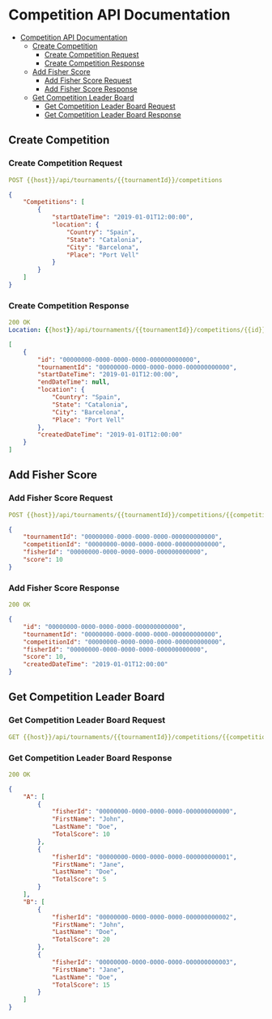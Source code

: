 # Competition API Documentation

- [Competition API Documentation](#competition-api-documentation)
  - [Create Competition](#create-competition)
    - [Create Competition Request](#create-competition-request)
    - [Create Competition Response](#create-competition-response)
  - [Add Fisher Score](#add-fisher-score)
    - [Add Fisher Score Request](#add-fisher-score-request)
    - [Add Fisher Score Response](#add-fisher-score-response)
  - [Get Competition Leader Board](#get-competition-leader-board)
    - [Get Competition Leader Board Request](#get-competition-leader-board-request)
    - [Get Competition Leader Board Response](#get-competition-leader-board-response)

## Create Competition

### Create Competition Request
```yml
POST {{host}}/api/tournaments/{{tournamentId}}/competitions
```

```json
{
    "Competitions": [
        {
            "startDateTime": "2019-01-01T12:00:00",
            "location": {
                "Country": "Spain",
                "State": "Catalonia",
                "City": "Barcelona",
                "Place": "Port Vell"
            }
        }
    ]
}
```

### Create Competition Response
```yml
200 OK
Location: {{host}}/api/tournaments/{{tournamentId}}/competitions/{{id}}
```

```json
[
    {
        "id": "00000000-0000-0000-0000-000000000000",
        "tournamentId": "00000000-0000-0000-0000-000000000000",
        "startDateTime": "2019-01-01T12:00:00",
        "endDateTime": null,
        "location": {
            "Country": "Spain",
            "State": "Catalonia",
            "City": "Barcelona",
            "Place": "Port Vell"
        },
        "createdDateTime": "2019-01-01T12:00:00"
    }
]
```

## Add Fisher Score
### Add Fisher Score Request
```yml
POST {{host}}/api/tournaments/{{tournamentId}}/competitions/{{competitionId}}/scores
```

```json
{
    "tournamentId": "00000000-0000-0000-0000-000000000000",
    "competitionId": "00000000-0000-0000-0000-000000000000",
    "fisherId": "00000000-0000-0000-0000-000000000000",
    "score": 10
}
```

### Add Fisher Score Response
```yml
200 OK
```

```json
{
    "id": "00000000-0000-0000-0000-000000000000",
    "tournamentId": "00000000-0000-0000-0000-000000000000",
    "competitionId": "00000000-0000-0000-0000-000000000000",
    "fisherId": "00000000-0000-0000-0000-000000000000",
    "score": 10,
    "createdDateTime": "2019-01-01T12:00:00"
}
```

## Get Competition Leader Board
### Get Competition Leader Board Request
```yml
GET {{host}}/api/tournaments/{{tournamentId}}/competitions/{{competitionId}}/leaderboard
```

### Get Competition Leader Board Response
```yml
200 OK
```

```json
{
    "A": [
        {
            "fisherId": "00000000-0000-0000-0000-000000000000",
            "FirstName": "John",
            "LastName": "Doe",
            "TotalScore": 10
        },
        {
            "fisherId": "00000000-0000-0000-0000-000000000001",
            "FirstName": "Jane",
            "LastName": "Doe",
            "TotalScore": 5
        }
    ],
    "B": [
        {
            "fisherId": "00000000-0000-0000-0000-000000000002",
            "FirstName": "John",
            "LastName": "Doe",
            "TotalScore": 20
        },
        {
            "fisherId": "00000000-0000-0000-0000-000000000003",
            "FirstName": "Jane",
            "LastName": "Doe",
            "TotalScore": 15
        }
    ]
}
```